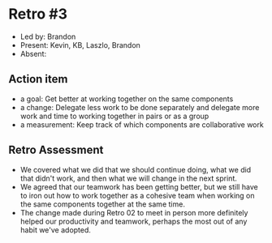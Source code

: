 # Retro #3 <date>

* Led by: Brandon
* Present: Kevin, KB, Laszlo, Brandon
* Absent: 

## Action item

* a goal: Get better at working together on the same components
* a change: Delegate less work to be done separately and delegate more work and time to working together in pairs or as a group
* a measurement: Keep track of which components are collaborative work

## Retro Assessment

* We covered what we did that we should continue doing, what we did that didn't work, and then what we will change in the next sprint.
* We agreed that our teamwork has been getting better, but we still have to iron out how to work together as a cohesive team when working on the same components together at the same time.
* The change made during Retro 02 to meet in person more definitely helped our productivity and teamwork, perhaps the most out of any habit we've adopted.
